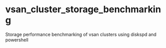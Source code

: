 # vsan_cluster_storage_benchmarking
Storage performance benchmarking of vsan clusters using diskspd and powershell
